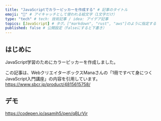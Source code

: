 ```yaml
---
title: "JavaScriptでカラーピッカーを作成する" # 記事のタイトル
emoji: "🎨" # アイキャッチとして使われる絵文字（1文字だけ）
type: "tech" # tech: 技術記事 / idea: アイデア記事
topics: [JavaScript] # タグ。["markdown", "rust", "aws"]のように指定する
published: false # 公開設定（falseにすると下書き）
---
```

## はじめに
JavaScript学習のためにカラーピッカーを作成しました。

この記事は、WebクリエイターボックスManaさんの「1冊ですべて身につくJavaScript入門講座」の内容を引用しています。
https://www.sbcr.jp/product/4815615758/

## デモ
https://codepen.io/asamih5/pen/qBLrVjr

##